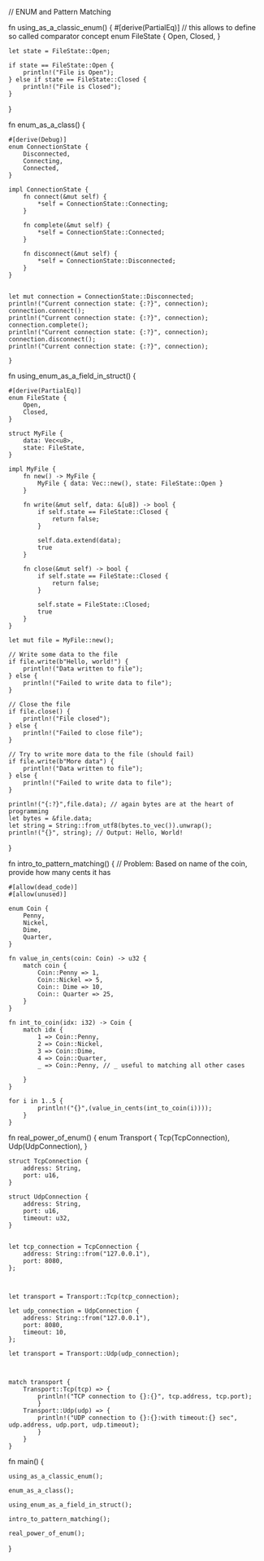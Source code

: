 // ENUM and Pattern Matching

fn using_as_a_classic_enum() {
    #[derive(PartialEq)] // this allows to define so called comparator concept
    enum FileState {
        Open,
        Closed,
    }
    
    let state = FileState::Open;

    if state == FileState::Open {
        println!("File is Open");
    } else if state == FileState::Closed {
        println!("File is Closed");
    }
}

fn enum_as_a_class() {

    
    #[derive(Debug)]
    enum ConnectionState {
        Disconnected,
        Connecting,
        Connected,
    }

    impl ConnectionState {
        fn connect(&mut self) {
            *self = ConnectionState::Connecting;
        }
    
        fn complete(&mut self) {
            *self = ConnectionState::Connected;
        }
    
        fn disconnect(&mut self) {
            *self = ConnectionState::Disconnected;
        }
    }


    let mut connection = ConnectionState::Disconnected;
    println!("Current connection state: {:?}", connection); 
    connection.connect();
    println!("Current connection state: {:?}", connection); 
    connection.complete();
    println!("Current connection state: {:?}", connection); 
    connection.disconnect();
    println!("Current connection state: {:?}", connection); 

    }

fn using_enum_as_a_field_in_struct() {

    #[derive(PartialEq)] 
    enum FileState {
        Open,
        Closed,
    }

    struct MyFile {
        data: Vec<u8>,
        state: FileState,
    }
    
    impl MyFile {
        fn new() -> MyFile {
            MyFile { data: Vec::new(), state: FileState::Open }
        }
    
        fn write(&mut self, data: &[u8]) -> bool {
            if self.state == FileState::Closed {
                return false;
            }
    
            self.data.extend(data);
            true
        }
    
        fn close(&mut self) -> bool {
            if self.state == FileState::Closed {
                return false;
            }
    
            self.state = FileState::Closed;
            true
        }
    }

    let mut file = MyFile::new();

    // Write some data to the file
    if file.write(b"Hello, world!") {
        println!("Data written to file");
    } else {
        println!("Failed to write data to file");
    }

    // Close the file
    if file.close() {
        println!("File closed");
    } else {
        println!("Failed to close file");
    }

    // Try to write more data to the file (should fail)
    if file.write(b"More data") {
        println!("Data written to file");
    } else {
        println!("Failed to write data to file");
    }

    println!("{:?}",file.data); // again bytes are at the heart of programming
    let bytes = &file.data;
    let string = String::from_utf8(bytes.to_vec()).unwrap();
    println!("{}", string); // Output: Hello, World!

}

fn intro_to_pattern_matching() {
    // Problem: Based on name of the coin, provide how many cents it has

    #[allow(dead_code)]
    #[allow(unused)]

    enum Coin {
        Penny,
        Nickel,
        Dime,
        Quarter,
    }

    fn value_in_cents(coin: Coin) -> u32 {
        match coin {
            Coin::Penny => 1,
            Coin::Nickel => 5,
            Coin:: Dime => 10,
            Coin:: Quarter => 25,
        }
    }

    fn int_to_coin(idx: i32) -> Coin {
        match idx {
            1 => Coin::Penny,
            2 => Coin::Nickel,
            3 => Coin::Dime,
            4 => Coin::Quarter,
            _ => Coin::Penny, // _ useful to matching all other cases
    
        }
    }

    for i in 1..5 {
            println!("{}",(value_in_cents(int_to_coin(i))));
        }
    }

fn real_power_of_enum() {
    enum Transport {
        Tcp(TcpConnection),
        Udp(UdpConnection),
    }

    struct TcpConnection {
        address: String,
        port: u16,
    }

    struct UdpConnection {
        address: String,
        port: u16,
        timeout: u32,
    }


    let tcp_connection = TcpConnection {
        address: String::from("127.0.0.1"),
        port: 8080,
    };

    
    
    let transport = Transport::Tcp(tcp_connection);

    let udp_connection = UdpConnection {
        address: String::from("127.0.0.1"),
        port: 8080,
        timeout: 10,
    };

    let transport = Transport::Udp(udp_connection);

    

    match transport {
        Transport::Tcp(tcp) => {
            println!("TCP connection to {}:{}", tcp.address, tcp.port);
            }
        Transport::Udp(udp) => {
            println!("UDP connection to {}:{}:with timeout:{} sec", udp.address, udp.port, udp.timeout);
            }
        }
    }

fn main() {
    
    using_as_a_classic_enum();

    enum_as_a_class();

    using_enum_as_a_field_in_struct();

    intro_to_pattern_matching();

    real_power_of_enum();
    
}